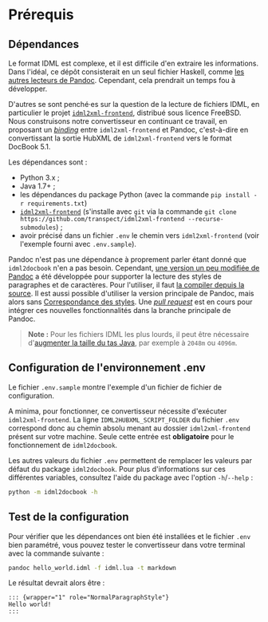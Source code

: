 # Prérequis

## Dépendances

Le format IDML est complexe, et il est difficile d'en extraire les informations. Dans l'idéal, ce dépôt consisterait en un seul fichier Haskell, comme [les autres lecteurs de Pandoc](https://github.com/jgm/pandoc/tree/main/src/Text/Pandoc/Readers). Cependant, cela prendrait un temps fou à développer.

D'autres se sont penché·es sur la question de la lecture de fichiers IDML, en particulier le projet [`idml2xml-frontend`](https://github.com/transpect/idml2xml-frontend), distribué sous licence FreeBSD. Nous construisons notre convertisseur en continuant ce travail, en proposant un [_binding_](https://fr.wikipedia.org/wiki/Binding) entre `idml2xml-frontend` et Pandoc, c'est-à-dire en convertissant la sortie HubXML de `idml2xml-frontend` vers le format DocBook 5.1.

Les dépendances sont :

* Python 3.x ;
* Java 1.7+ ;
* les dépendances du package Python (avec la commande `pip install -r requirements.txt`)
* [`idml2xml-frontend`](https://github.com/transpect/idml2xml-frontend) (s'installe avec `git` via la commande `git clone https://github.com/transpect/idml2xml-frontend --recurse-submodules`) ;
* avoir précisé dans un fichier `.env` le chemin vers `idml2xml-frontend` (voir l'exemple fourni avec `.env.sample`).

Pandoc n'est pas une dépendance à proprement parler étant donné que `idml2docbook` n'en a pas besoin. Cependant, [une version un peu modifiée de Pandoc](https://github.com/yanntrividic/pandoc/) a été développée pour supporter la lecture des styles de paragraphes et de caractères. Pour l'utiliser, il faut [la compiler depuis la source](https://github.com/yanntrividic/pandoc/blob/main/INSTALL.md). Il est aussi possible d'utiliser la version principale de Pandoc, mais alors sans [Correspondance des styles](https://outdesign.deborderbollore.fr/usage.html/#correspondance_des_styles). Une [_pull request_](https://github.com/jgm/pandoc/pull/10665) est en cours pour intégrer ces nouvelles fonctionnalités dans la branche principale de Pandoc.

> **Note :** Pour les fichiers IDML les plus lourds, il peut être nécessaire d'[augmenter la taille du tas Java](https://github.com/transpect/idml2xml-frontend/blob/master/idml2xml.sh#L33), par exemple à `2048m` ou `4096m`.

## Configuration de l'environnement .env

Le fichier `.env.sample` montre l'exemple d'un fichier de fichier de configuration.

A minima, pour fonctionner, ce convertisseur nécessite d'exécuter `idml2xml-frontend`. La ligne `IDML2HUBXML_SCRIPT_FOLDER` du fichier `.env` correspond donc au chemin absolu menant au dossier `idml2xml-frontend` présent sur votre machine. Seule cette entrée est **obligatoire** pour le fonctionnement de `idml2docbook`.

Les autres valeurs du fichier `.env` permettent de remplacer les valeurs par défaut du package `idml2docbook`. Pour plus d'informations sur ces différentes variables, consultez l'aide du package avec l'option `-h`/`--help` :

```bash
python -m idml2docbook -h
```

## Test de la configuration

Pour vérifier que les dépendances ont bien été installées et le fichier `.env` bien paramétré, vous pouvez tester le convertisseur dans votre terminal avec la commande suivante :

```bash
pandoc hello_world.idml -f idml.lua -t markdown
```

Le résultat devrait alors être :

```
::: {wrapper="1" role="NormalParagraphStyle"}
Hello world!
:::
```

